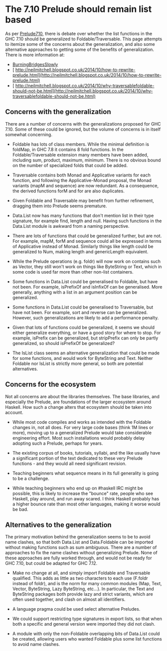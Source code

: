 # The 7.10 Prelude should remain list based


As per [Prelude710](prelude710), there is debate over whether the list functions in the GHC 7.10 should be generalized to Foldable/Traversable. This page attempts to itemize some of the concerns about the generalization, and also some alternative approaches to getting some of the benefits of generalization. There is more information at:

- [BurningBridgesSlowly](burning-bridges-slowly)
- [ http://neilmitchell.blogspot.co.uk/2014/10/how-to-rewrite-prelude.html](http://neilmitchell.blogspot.co.uk/2014/10/how-to-rewrite-prelude.html)
- [ http://neilmitchell.blogspot.co.uk/2014/10/why-traversablefoldable-should-not-be.html](http://neilmitchell.blogspot.co.uk/2014/10/why-traversablefoldable-should-not-be.html)

## Concerns with the generalization


There are a number of concerns with the generalizations proposed for GHC 7.10. Some of these could be ignored, but the volume of concerns is in itself somewhat concerning.

- Foldable has lots of class members. While the minimal definition is foldMap, in GHC 7.8 it contains 8 fold functions. In the Foldable/Traversable extension many members have been added, including sum, product, maximum, minimum. There is no obvious bound on the number of specialized folds that could be added.

- Traversable contains both Monad and Applicative variants for each function, and following the Applicative-Monad proposal, the Monad variants (mapM and sequence) are now redundant. As a consequence, the derived functions forM and for are also duplicates.

- Given Foldable and Traversable may benefit from further refinement, dragging them into Prelude seems premature.

- Data.List now has many functions that don't mention list in their type signature, for example find, length and null. Having such functions in the Data.List module is awkward from a naming perspective.

- There are lots of functions that could be generalized further, but are not. For example, mapM, forM and sequence could all be expressed in terms of Applicative instead of Monad. Similarly things like length could be generalized to Num, making length and genericLength equivalent.

- While the Prelude operations (e.g. foldr) will now work on contains such as Vector, they still won't work on things like ByteString or Text, which in some code is used far more than other non-list containers.

- Some functions in Data.List could be generalised to Foldable, but have not been. For example, isPrefixOf and isInfixOf can be generalised. More generally, anything with a list in an argument position can be generalized.

- Some functions in Data.List could be generalised to Traversable, but have not been. For example, sort and reverse can be generalized. However, such generalizations are likely to add a performance penalty.

- Given that lots of functions could be generalized, it seems we should either generalize everything, or have a good story for where to stop. For example, isPrefix can be generalized, but stripPrefix can only be partly generalized, so should isPrefixOf be generalized?

- The IsList class seems an alternative generalization that could be made for some functions, and would work for ByteString and Text. Neither Foldable nor IsList is strictly more general, so both are potential alternatives.

## Concerns for the ecosystem


Not all concerns are about the libraries themselves. The base libraries, and especially the Prelude, are foundations of the larger ecosystem around Haskell. How such a change alters that ecosystem should be taken into account.

- While most code compiles and works as intended with the Foldable changes in, not all does. For very large code bases (think 1M lines or more), moving up to a generalized Prelude would take considerable engineering effort. Most such installations would probably delay adopting such a Prelude, perhaps for years.

- The existing corpus of books, tutorials, syllabi, and the like usually have a significant portion of the text dedicated to these very Prelude functions - and they would all need significant revision. 

- Teaching beginners what sequence means in its full generality is going to be a challenge.

- While teaching beginners who end up on \#haskell IRC might be possible, this is likely to increase the "bounce" rate, people who see Haskell, play around, and run away scared. I think Haskell probably has a higher bounce rate than most other languages, making it worse would be bad.

## Alternatives to the generalization


The primary motivation behind the generalization seems to be to avoid name clashes, so that both Data.List and Data.Foldable can be imported without making functions such as sum ambiguous. There are a number of approaches to fix the name clashes without generalizing Prelude. None of these approaches are fully worked through, and would not be ready for GHC 7.10, but could be adapted for GHC 7.12.

- Make no change at all, and simply import Foldable and Traversable qualified. This adds as little as two characters to each use (F.foldr instead of foldr), and is the norm for many common modules (Map, Text, Vector, ByteString, Lazy ByteString, etc...). In particular, the Text and ByteString packages both provide lazy and strict variants, which are often used together, and clash on almost all identifiers.

- A language pragma could be used select alternative Preludes.

- We could support restricting type signatures in export lists, so that when both a specific and general version were imported they did not clash.

- A module with only the non-Foldable overlapping bits of Data.List could be created, allowing users who wanted Foldable plus some list functions to avoid name clashes.
